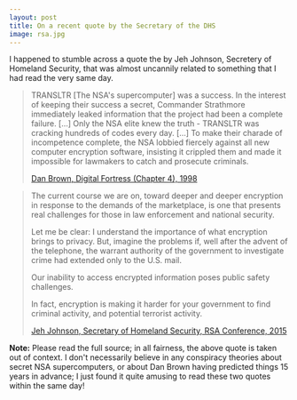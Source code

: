 ```yaml
---
layout: post
title: On a recent quote by the Secretary of the DHS
image: rsa.jpg
---
```


I happened to stumble across a quote the by Jeh Johnson, Secretery of Homeland Security, that was almost uncannily related to something that I had read the very same day.

>TRANSLTR [The NSA's supercomputer] was a success. In the interest of keeping their success a secret, Commander Strathmore immediately leaked information that the project had been a complete failure. [...] Only the NSA elite knew the truth - TRANSLTR was cracking hundreds of codes every day. [...] To make their charade of incompetence complete, the NSA lobbied fiercely against all new computer encryption software, insisting it crippled them and made it impossible for lawmakers to catch and prosecute criminals.
>
> [Dan Brown, Digital Fortress (Chapter 4), 1998](http://www.amazon.com/Digital-Fortress-Thriller-Dan-Brown/dp/0312944926)


>The current course we are on, toward deeper and deeper encryption in response to the demands of the marketplace, is one that presents real challenges for those in law enforcement and national security.
>
>Let me be clear: I understand the importance of what encryption brings to privacy. But, imagine the problems if, well after the advent of the telephone, the warrant authority of the government to investigate crime had extended only to the U.S. mail.
>
>Our inability to access encrypted information poses public safety challenges.
>
>In fact, encryption is making it harder for your government to find criminal activity, and potential terrorist activity. 
> 
> [Jeh Johnson, Secretary of Homeland Security, RSA Conference, 2015](https://www.dhs.gov/news/2015/04/21/remarks-secretary-homeland-security-jeh-johnson-rsa-conference-2015)

**Note:** Please read the full source; in all fairness, the above quote is taken out of context. I don't necessarily believe in any conspiracy theories about secret NSA supercomputers, or about Dan Brown having predicted things 15 years in advance; I just found it quite amusing to read these two quotes within the same day!